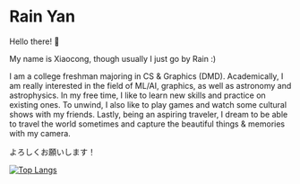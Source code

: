# Rain Yan

Hello there! :wave:

My name is Xiaocong, though usually I just go by Rain :)

I am a college freshman majoring in CS & Graphics (DMD). Academically, I am really interested in the field of ML/AI, graphics, as well as astronomy and astrophysics. In my free time, I like to learn new skills and practice on existing ones. To unwind, I also like to play games and watch some cultural shows with my friends. Lastly, being an aspiring traveler, I dream to be able to travel the world sometimes and capture the beautiful things & memories with my camera.

よろしくお願いします！

[![Top Langs](https://github-readme-stats.vercel.app/api/top-langs/?username=xcupsilon&layout=compact)](https://github.com/anuraghazra/github-readme-stats)
